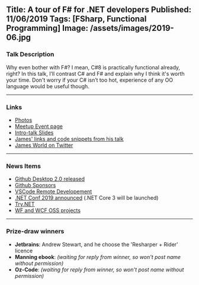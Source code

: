 Title: A tour of F# for .NET developers
Published: 11/06/2019
Tags: [FSharp, Functional Programming]
Image: /assets/images/2019-06.jpg
---
### Talk Description

Why even bother with F#? I mean, C#8 is practically functional already, right? In this talk, I’ll contrast C# and F# and explain why I think it's worth your time. Don't worry if your C# isn’t too hot, experience of any OO language would be useful though.

---

### Links

* [Photos](https://www.dropbox.com/sh/fh770yo21covc4z/AAB0am7lWFWZ61mOVXlIeWxca?dl=0)
* [Meetup Event page](https://www.meetup.com/dotnetoxford/events/259991542/)
* [Intro-talk Slides](https://www.dropbox.com/s/u8cc09zb8440kym/2019-06-F%23.pdf?dl=1)
* [James' links and code snippets from his talk](https://gist.github.com/james-world/d03b90a478f730b343b915c6306fa123)
* [James World on Twitter](https://twitter.com/jamesw0rld)

---

### News Items

* [Github Desktop 2.0 released](https://mspoweruser.com/github-desktop-2-0-released-allows-you-to-resolve-merge-conflicts-more-easily/)
* [Github Sponsors](https://github.blog/2019-05-23-announcing-github-sponsors-a-new-way-to-contribute-to-open-source/)
* [VSCode Remote Developement](https://www.hanselman.com/blog/VisualStudioCodeRemoteDevelopmentMayChangeEverything.aspx)
* [.NET Conf 2019 announced](https://twitter.com/dnetconf/status/1134527715145478144) (.NET Core 3 will be launched)
* [Try.NET](https://devblogs.microsoft.com/dotnet/creating-interactive-net-documentation/)
* [WF and WCF OSS projects](https://devblogs.microsoft.com/dotnet/supporting-the-community-with-wf-and-wcf-oss-projects/)

---

### Prize-draw winners

* **Jetbrains**: Andrew Stewart, and he choose the 'Resharper + Rider' licence
* **Manning ebook**: _(waiting for reply from winner, so won't post name without permission)_
* **Oz-Code**: _(waiting for reply from winner, so won't post name without permission)_
